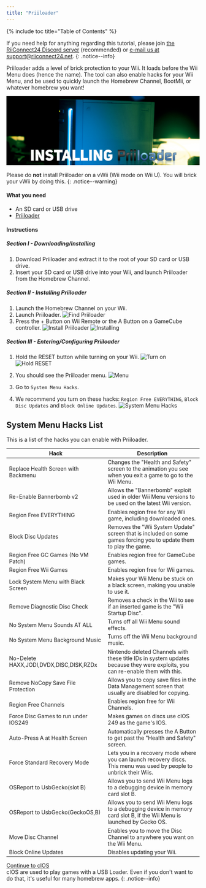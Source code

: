 ```yaml
---
title: "Priiloader"
---
```


{% include toc title="Table of Contents" %}

If you need help for anything regarding this tutorial, please join [the RiiConnect24 Discord server](https://discord.gg/b4Y7jfD) (recommended) or [e-mail us at support@riiconnect24.net](mailto:support@riiconnect24.net).
{: .notice--info}

Priiloader adds a level of brick protection to your Wii. It loads before the Wii Menu does (hence the name). The tool can also enable hacks for your Wii Menu, and be used to quickly launch the Homebrew Channel, BootMii, or whatever homebrew you want!

![Priiloader](/images/priiloader.jpg)

Please do **not** install Priiloader on a vWii (Wii mode on Wii U). You will brick your vWii by doing this.
{: .notice--warning}

#### What you need
* An SD card or USB drive
* [Priiloader](/assets/files/Priiloader_v0_8_2.zip)

#### Instructions
##### Section I - Downloading/Installing

1. Download Priiloader and extract it to the root of your SD card or USB drive.
2. Insert your SD card or USB drive into your Wii, and launch Priiloader from the Homebrew Channel.

##### Section II - Installing Priiloader

1. Launch the Homebrew Channel on your Wii.
2. Launch Priiloader.
![Find Priiloader](/images/Priiloader/1.jpg)
3. Press the + Button on Wii Remote or the A Button on a GameCube controller.
![Install Priiloader](/images/Priiloader/2.jpg)
![Installing](/images/Priiloader/3.jpg)

##### Section III - Entering/Configuring Priiloader

1. Hold the RESET button while turning on your Wii.
![Turn on](/images/Priiloader/5.jpg)
![Hold RESET](/images/Priiloader/4.jpg)

2. You should see the Priiloader menu.
![Menu](/images/Priiloader/6.jpg)
3. Go to `System Menu Hacks`.
4. We recommend you turn on these hacks: `Region Free EVERYTHING`, `Block Disc Updates` and `Block Online Updates`.
![System Menu Hacks](/images/Priiloader/7.jpg)

## System Menu Hacks List

This is a list of the hacks you can enable with Priiloader.

|                  Hack                   |                                                                 Description                                                      |
|-----------------------------------------|----------------------------------------------------------------------------------------------------------------------------------|
| Replace Health Screen with Backmenu     | Changes the "Health and Safety" screen to the animation you see when you exit a game to go to the Wii Menu.                      |
| Re-Enable Bannerbomb v2                 | Allows the "Bannerbomb" exploit used in older Wii Menu versions to be used on the latest Wii version.                            |
| Region Free EVERYTHING                  | Enables region free for any Wii game, including downloaded ones.                                                                 |
| Block Disc Updates                      | Removes the "Wii System Update" screen that is included on some games forcing you to update them to play the game.               |
| Region Free GC Games (No VM Patch)      | Enables region free for GameCube games.                                                                                          |
| Region Free Wii Games                   | Enables region free for Wii games.                                                                                               |
| Lock System Menu with Black Screen      | Makes your Wii Menu be stuck on a black screen, making you unable to use it.                                                     |
| Remove Diagnostic Disc Check            | Removes a check in the Wii to see if an inserted game is the "Wii Startup Disc".                                                 |
| No System Menu Sounds AT ALL            | Turns off all Wii Menu sound effects.                                                                                            |
| No System Menu Background Music         | Turns off the Wii Menu background music.                                                                                         |
| No-Delete HAXX,JODI,DVDX,DISC,DISK,RZDx | Nintendo deleted Channels with these title IDs in system updates because they were exploits, you can re-enable them with this.   |
| Remove NoCopy Save File Protection      | Allows you to copy save files in the Data Management screen that usually are disabled for copying.                               |
| Region Free Channels                    | Enables region free for Wii Channels.                                                                                            |
| Force Disc Games to run under IOS249    | Makes games on discs use cIOS 249 as the game's IOS.                                                                             |
| Auto-Press A at Health Screen           | Automatically presses the A Button to get past the "Health and Safety" screen.                                                   |
| Force Standard Recovery Mode            | Lets you in a recovery mode where you can launch recovery discs. This menu was used by people to unbrick their Wiis.             |
| OSReport to UsbGecko(slot B)            | Allows you to send Wii Menu logs to a debugging device in memory card slot B.                                                    |
| OSReport to UsbGecko(GeckoOS,B)         | Allows you to send Wii Menu logs to a debugging device in memory card slot B, if the Wii Menu is launched by Gecko OS.           |
| Move Disc Channel                       | Enables you to move the Disc Channel to anywhere you want on the Wii Menu.                                                       |
| Block Online Updates                    | Disables updating your Wii.                                                                                                      |

[Continue to cIOS](cios)<br>
cIOS are used to play games with a USB Loader. Even if you don't want to do that, it's useful for many homebrew apps.
{: .notice--info}
